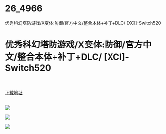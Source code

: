 # 26_4966
优秀科幻塔防游戏/X变体:防御/官方中文/整合本体+补丁+DLC/ [XCI]-Switch520
# 优秀科幻塔防游戏/X变体:防御/官方中文/整合本体+补丁+DLC/ [XCI]-Switch520
 <br/></br>
[下载地址](https://www.switch520.cc/article/4966 "下载地址")
<br/></br>

<p><span><strong><img src="https://s1.ax1x.com/2020/06/24/NaMx2D.png"></strong></span></p>
<p><span><strong><img src="https://s1.ax1x.com/2020/06/24/NaQpKH.jpg"></strong></span></p>
<p><span><strong><img src="https://s1.ax1x.com/2020/06/24/NaQ9rd.jpg"></strong></span></p>
